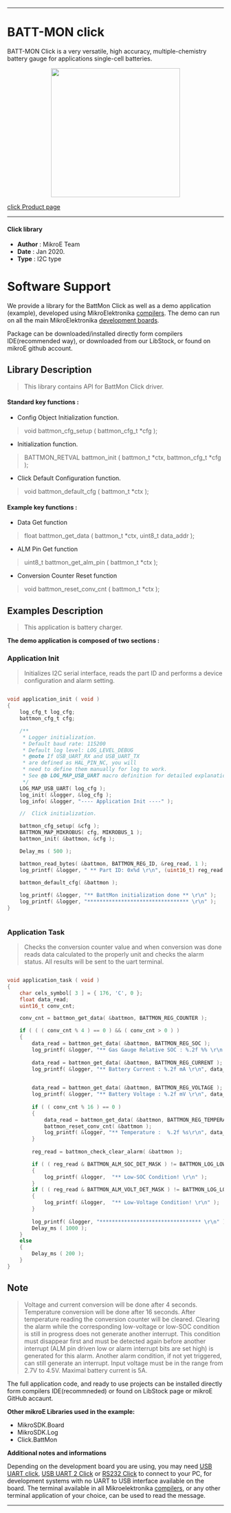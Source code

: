 
---
# BATT-MON click

BATT-MON Click is a very versatile, high accuracy, multiple-chemistry battery gauge for applications single-cell batteries.

<p align="center">
  <img src="https://download.mikroe.com/images/click_for_ide/battmon_click.png" height=300px>
</p>

[click Product page](https://www.mikroe.com/batt-mon-click)

---


#### Click library 

- **Author**        : MikroE Team
- **Date**          : Jan 2020.
- **Type**          : I2C type


# Software Support

We provide a library for the BattMon Click 
as well as a demo application (example), developed using MikroElektronika 
[compilers](https://shop.mikroe.com/compilers). 
The demo can run on all the main MikroElektronika [development boards](https://shop.mikroe.com/development-boards).

Package can be downloaded/installed directly form compilers IDE(recommended way), or downloaded from our LibStock, or found on mikroE github account. 

## Library Description

> This library contains API for BattMon Click driver.

#### Standard key functions :

- Config Object Initialization function.
> void battmon_cfg_setup ( battmon_cfg_t *cfg ); 
 
- Initialization function.
> BATTMON_RETVAL battmon_init ( battmon_t *ctx, battmon_cfg_t *cfg );

- Click Default Configuration function.
> void battmon_default_cfg ( battmon_t *ctx );


#### Example key functions :

- Data Get function
> float battmon_get_data ( battmon_t *ctx, uint8_t data_addr );
 
- ALM Pin Get function
> uint8_t battmon_get_alm_pin ( battmon_t *ctx );

- Conversion Counter Reset function
> void battmon_reset_conv_cnt ( battmon_t *ctx );

## Examples Description

> This application is battery charger.

**The demo application is composed of two sections :**

### Application Init 

> Initializes I2C serial interface, reads the part ID and
> performs a device configuration and alarm setting.

```c

void application_init ( void )
{
    log_cfg_t log_cfg;
    battmon_cfg_t cfg;

    /** 
     * Logger initialization.
     * Default baud rate: 115200
     * Default log level: LOG_LEVEL_DEBUG
     * @note If USB_UART_RX and USB_UART_TX 
     * are defined as HAL_PIN_NC, you will 
     * need to define them manually for log to work. 
     * See @b LOG_MAP_USB_UART macro definition for detailed explanation.
     */
    LOG_MAP_USB_UART( log_cfg );
    log_init( &logger, &log_cfg );
    log_info( &logger, "---- Application Init ----" );

    //  Click initialization.

    battmon_cfg_setup( &cfg );
    BATTMON_MAP_MIKROBUS( cfg, MIKROBUS_1 );
    battmon_init( &battmon, &cfg );

    Delay_ms ( 500 );

    battmon_read_bytes( &battmon, BATTMON_REG_ID, &reg_read, 1 );
    log_printf( &logger, " ** Part ID: 0x%d \r\n", (uint16_t) reg_read );

    battmon_default_cfg( &battmon );
    
    log_printf( &logger, "** BattMon initialization done ** \r\n" );
    log_printf( &logger, "********************************* \r\n" );
}
  
```

### Application Task

> Checks the conversion counter value and when conversion was done
> reads data calculated to the properly unit and checks the alarm status.
> All results will be sent to the uart terminal.

```c

void application_task ( void )
{
    char cels_symbol[ 3 ] = { 176, 'C', 0 };
    float data_read;
    uint16_t conv_cnt;

    conv_cnt = battmon_get_data( &battmon, BATTMON_REG_COUNTER );

    if ( ( ( conv_cnt % 4 ) == 0 ) && ( conv_cnt > 0 ) )
    {
        data_read = battmon_get_data( &battmon, BATTMON_REG_SOC );
        log_printf( &logger, "** Gas Gauge Relative SOC : %.2f %% \r\n ", data_read );
    
        data_read = battmon_get_data( &battmon, BATTMON_REG_CURRENT );
        log_printf( &logger, "** Battery Current : %.2f mA \r\n", data_read );

        
        data_read = battmon_get_data( &battmon, BATTMON_REG_VOLTAGE );
        log_printf( &logger, "** Battery Voltage : %.2f mV \r\n", data_read );
        
        if ( ( conv_cnt % 16 ) == 0 )
        {
            data_read = battmon_get_data( &battmon, BATTMON_REG_TEMPERATURE );
            battmon_reset_conv_cnt( &battmon );
            log_printf( &logger, "** Temperature :  %.2f %s\r\n", data_read, cels_symbol );
        }
        
        reg_read = battmon_check_clear_alarm( &battmon );

        if ( ( reg_read & BATTMON_ALM_SOC_DET_MASK ) != BATTMON_LOG_LOW )
        {
            log_printf( &logger,  "** Low-SOC Condition! \r\n" );
        }
        if ( ( reg_read & BATTMON_ALM_VOLT_DET_MASK ) != BATTMON_LOG_LOW )
        {
            log_printf( &logger,  "** Low-Voltage Condition! \r\n" ); 
        }
        
        log_printf( &logger, "********************************* \r\n" );
        Delay_ms ( 1000 );
    }
    else
    {
        Delay_ms ( 200 );
    }
}

```

## Note

> Voltage and current conversion will be done after 4 seconds.
> Temperature conversion will be done after 16 seconds.
> After temperature reading the conversion counter will be cleared.
> Clearing the alarm while the corresponding low-voltage or low-SOC condition is still in progress 
> does not generate another interrupt. This condition must disappear first and must be detected again 
> before another interrupt (ALM pin driven low or alarm interrupt bits are set high) is generated for this alarm.
> Another alarm condition, if not yet triggered, can still generate an interrupt.
> Input voltage must be in the range from 2.7V to 4.5V.
> Maximal battery current is 5A.

The full application code, and ready to use projects can be  installed directly form compilers IDE(recommneded) or found on LibStock page or mikroE GitHub accaunt.

**Other mikroE Libraries used in the example:** 

- MikroSDK.Board
- MikroSDK.Log
- Click.BattMon

**Additional notes and informations**

Depending on the development board you are using, you may need 
[USB UART click](https://shop.mikroe.com/usb-uart-click), 
[USB UART 2 Click](https://shop.mikroe.com/usb-uart-2-click) or 
[RS232 Click](https://shop.mikroe.com/rs232-click) to connect to your PC, for 
development systems with no UART to USB interface available on the board. The 
terminal available in all Mikroelektronika 
[compilers](https://shop.mikroe.com/compilers), or any other terminal application 
of your choice, can be used to read the message.



---
